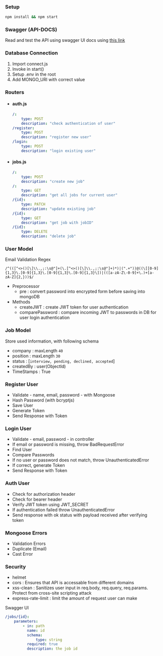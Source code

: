 ### Setup

```bash
npm install && npm start
```

### Swagger (API-DOCS)

Read and test the API using swagger UI docs using [this link](https://jobify-server-dt.herokuapp.com/api-docs)

### Database Connection

1. Import connect.js
2. Invoke in start()
3. Setup .env in the root
4. Add MONGO_URI with correct value

### Routers

-   #### auth.js
    ```yaml
    /:
        type: POST
        description: "check authentication of user"
    /register:
        type: POST
        description: "register new user"
    /login:
        type: POST
        description: "login existing user"
    ```
-   #### jobs.js
    ```yaml
    /:
        type: POST
        description: "create new job"
    /:
        type: GET
        description: "get all jobs for current user"
    /{id}:
        type: PATCH
        description: "update existing job"
    /{id}:
        type: GET
        description: "get job with jobID"
    /{id}:
        type: DELETE
        description: "delete job"
    ```

### User Model

Email Validation Regex

```regex
/^(([^<>()[\]\\.,;:\s@"]+(\.[^<>()[\]\\.,;:\s@"]+)*)|(".+"))@((\[[0-9]{1,3}\.[0-9]{1,3}\.[0-9]{1,3}\.[0-9]{1,3}\])|(([a-zA-Z\-0-9]+\.)+[a-zA-Z]{2,}))$/
```

-   Preprocessor
    -   pre : convert password into encrypted form before saving into mongoDB
-   Methods
    -   createJWT : create JWT token for user authentication
    -   comparePassword : compare incoming JWT to passwords in DB for user login authentication

### Job Model

Store used information, with following schema

-   company : maxLength `40`
-   position : maxLength `30`
-   status : [`interview, pending, declined, accepted`]
-   createdBy : user(ObjectId)
-   TimeStamps : True

### Register User

-   Validate - name, email, password - with Mongoose
-   Hash Password (with bcryptjs)
-   Save User
-   Generate Token
-   Send Response with Token

### Login User

-   Validate - email, password - in controller
-   If email or password is missing, throw BadRequestError
-   Find User
-   Compare Passwords
-   If no user or password does not match, throw UnauthenticatedError
-   If correct, generate Token
-   Send Response with Token

### Auth User

-   Check for authorization header
-   Check for bearer header
-   Verify JWT token using JWT_SECRET
-   If authentication failed throw UnauthenticatedError
-   Send response with ok status with payload received after verifying token

### Mongoose Errors

-   Validation Errors
-   Duplicate (Email)
-   Cast Error

### Security

-   helmet
-   cors : Ensures that API is accessable from different domains
-   xss-clean : Sanitizes user input in req.body, req.query, req.params. Protect from cross-site scripting attack
-   express-rate-limit : limit the amount of request user can make

Swagger UI

```yaml
/jobs/{id}:
    parameters:
        - in: path
          name: id
          schema:
              type: string
          required: true
          description: the job id
```
